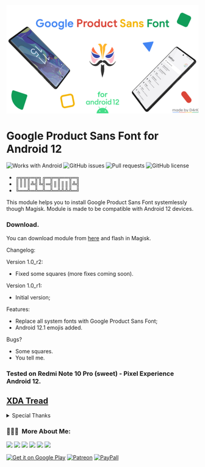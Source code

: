 <p align="center">
<img src="banner.png" width="800">
</p>

# Google Product Sans Font for Android 12

![Works with Android](https://img.shields.io/badge/Works%20with-Android-blue)
![GitHub issues](https://img.shields.io/github/issues/D4rK7355608/GoogleProductSansFont)
![Pull requests](https://img.shields.io/github/issues-pr/D4rK7355608/GoogleProductSansFont?label=Pull%20requests)
![GitHub license](https://img.shields.io/github/license/D4rK7355608/GoogleProductSansFont?label=License)

- ╔╦╦╦═╦╗╔═╦═╦══╦═╗
- ║║║║╩╣╚╣═╣║║║║║╩╣
- ╚══╩═╩═╩═╩═╩╩╩╩═╝

This module helps you to install Google Product Sans Font systemlessly though Magisk. Module is made to be compatible with Android 12 devices.

### Download.
You can download module from [here](https://github.com/D4rK7355608/GoogleProductSansFont/releases) and flash in Magisk.

Changelog:

Version 1.0_r2:
- Fixed some squares (more fixes coming soon).

Version 1.0_r1:
- Initial version;


Features:
- Replace all system fonts with Google Product Sans Font;
- Android 12.1 emojis added.

Bugs?
- Some squares.
- You tell me.

### Tested on Redmi Note 10 Pro (sweet) - Pixel Experience Android 12.

## [XDA Tread](https://forum.xda-developers.com/t/magisk-module-google-product-sans-font-for-android-12.4366025/)

<details>
  <summary>Special Thanks</summary>

- Thanks [Looki75](https://github.com/Looki75) for [looki75productsansfont](https://github.com/Looki75/looki75productsansfont);

</details>

### 👨🏻‍💻 &nbsp;More About Me:

<a href="mailto:d4rk7355608@gmail.com"><img src="https://img.shields.io/badge/-d4rk7355608@gmail.com-D14836?style=flat&logo=Gmail&logoColor=white"/></a>
<a href="https://www.deviantart.com/d4rk7355608"><img src="https://img.shields.io/badge/-d4rk7355608-05CC46?style=flat&logo=Deviantart&logoColor=white"/></a>
<a href="https://gamejolt.com/@D4rK_S-A-D"><img src="https://img.shields.io/badge/-D4rK7355608-307f70?style=flat&logo=Gamejolt&logoColor=white"/></a>
<a href="https://www.youtube.com/channel/UCLDi-rmSRry0pNL-oVvGJAw"><img src="https://img.shields.io/badge/-D4rK-FF0000?style=flat&logo=Youtube&logoColor=white"/></a>
<a href="https://www.youtube.com/channel/UCee5YBhGHVCF4JnQzoLFzVA"><img src="https://img.shields.io/badge/-Michael Tutorials-FF0000?style=flat&logo=Youtube&logoColor=white"/></a>
<a href="https://www.youtube.com/channel/UCgtHCg34rrDvdkjjjPW2jhQ"><img src="https://img.shields.io/badge/-Desene Animate-FF0000?style=flat&logo=Youtube&logoColor=white"/></a>

[<img src="https://github.com/D4rK7355608/com.d4rk.cleaner/blob/master/img/badges/google_play_store.png"
alt="Get it on Google Play"
height="90">](https://play.google.com/store/apps/dev?id=5390214922640123642)
[<img src="https://github.com/D4rK7355608/com.d4rk.cleaner/blob/master/img/badges/patreon.png" 
alt="Patreon"
height="90">](https://www.patreon.com/d4rk7355608)
[<img src="https://github.com/D4rK7355608/com.d4rk.cleaner/blob/master/img/badges/paypal.png" 
alt="PayPall"
height="90">](https://www.paypal.me/d4rkmichaeltutorials)
